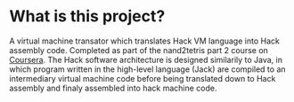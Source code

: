 # What is this project?
A virtual machine transator which translates Hack VM language into Hack assembly
code. Completed as part of the nand2tetris part 2 course on [Coursera](https://www.coursera.org/learn/nand2tetris2/home/week/1). The Hack software architecture is designed similarily 
to Java, in which program written in the high-level language (Jack) are compiled to an
intermediary virtual machine code before being translated down to Hack assembly and finaly
assembled into hack machine code.